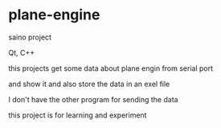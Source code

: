 # plane-engine
saino project

Qt, C++

this projects get some data about plane engin from serial port

and show it and also store the data in an exel file

I don't have the other program for sending the data

this project is for learning and experiment
